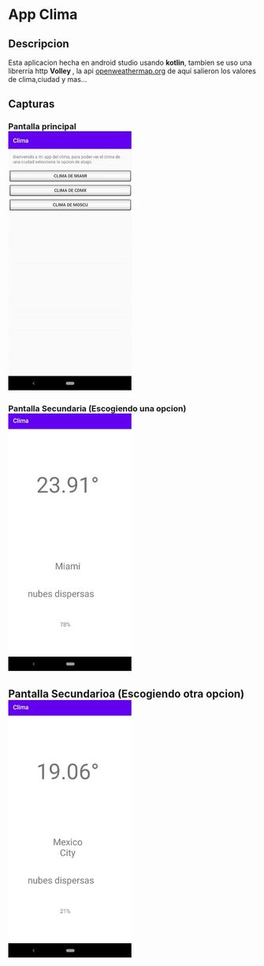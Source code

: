 # App Clima

## Descripcion
Esta aplicacion hecha en android studio usando <strong>kotlin</strong>, tambien se uso una librerría http <strong>Volley </strong>, la api <a href="https://openweathermap.org">openweathermap.org</a> de aquí salieron los valores de clima,ciudad y mas...

## Capturas
### Pantalla principal <br><img src="ScreenShot/Screenshot_20201126-202738.jpg" width="250"/>
### Pantalla Secundaria (Escogiendo una opcion) <br><img src="ScreenShot/Screenshot_20201126-202747.jpg" width="250"/>
## Pantalla Secundarioa (Escogiendo otra opcion) <br><img src="ScreenShot/Screenshot_20201126-202756.jpg" width=250/>
